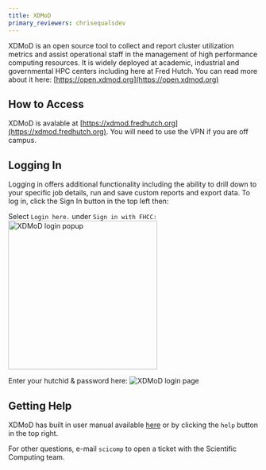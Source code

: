 ```yaml
---
title: XDMoD
primary_reviewers: chrisequalsdev
---
```


XDMoD is an open source tool to collect and report cluster utilization metrics and assist operational staff in the management of high performance computing resources. It is widely deployed at academic, industrial and governmental HPC centers including here at Fred Hutch. You can read more about it here: [https://open.xdmod.org](https://open.xdmod.org)

## How to Access

XDMoD is avalable at [https://xdmod.fredhutch.org](https://xdmod.fredhutch.org). You will need to use the VPN if you are off campus. 

## Logging In

Logging in offers additional functionality including the ability to drill down to your specific job details, run and save custom reports and export data.  To log in, click the Sign In button in the top left then:

Select `Login here.` under `Sign in with FHCC:`
<img src="../assets/xdmod_login_1.png" alt="XDMoD login popup" width="300">

Enter your hutchid & password here:
<img src="../assets/xdmod_login_2.png" alt="XDMoD login page">

## Getting Help

XDMoD has built in user manual available [here](https://xdmod.fredhutch.org/user_manual/index.php) or by clicking the `help` button in the top right. 

For other questions, e-mail `scicomp` to open a ticket with the Scientific Computing team.
